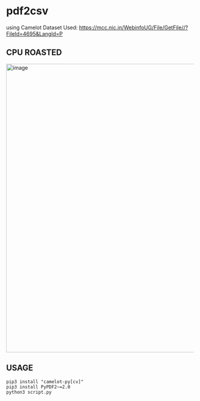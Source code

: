 # pdf2csv
using Camelot
Dataset Used: https://mcc.nic.in/WebinfoUG/File/GetFile//?FileId=4695&LangId=P

## CPU ROASTED
<img width="775" alt="image" src="https://user-images.githubusercontent.com/37796611/224535979-563e864c-b0d4-4bbe-820b-6c0bd3a84ae7.png">

## USAGE
```
pip3 install "camelot-py[cv]"
pip3 install PyPDF2~=2.0
python3 script.py
```
